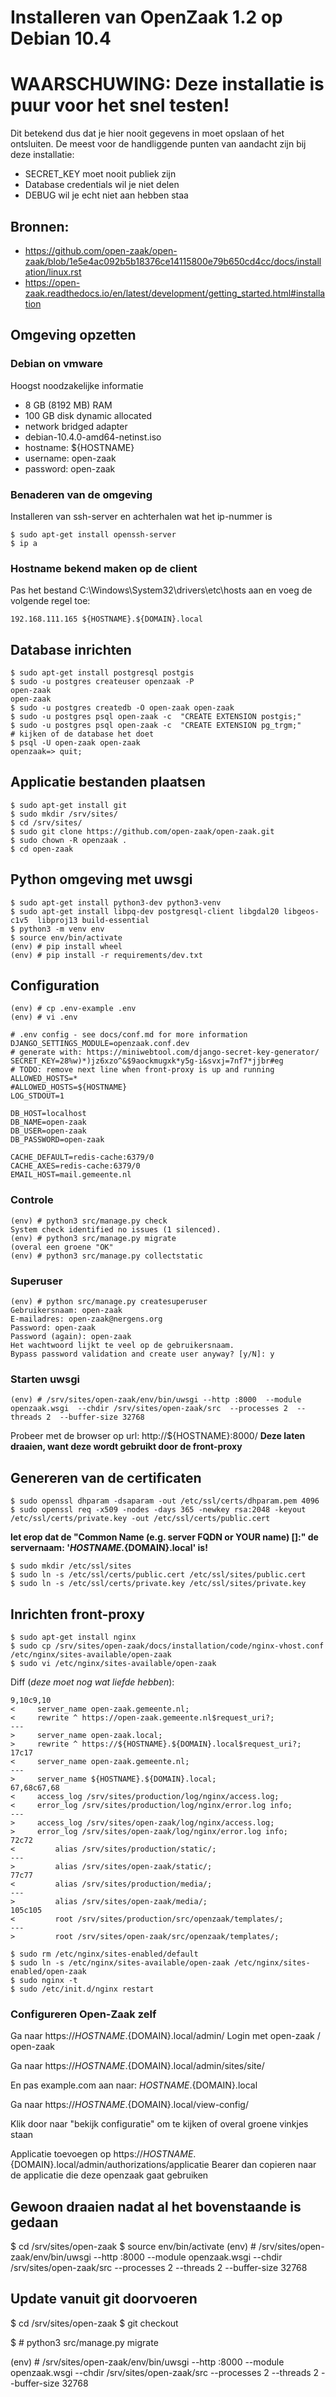 # Installeren van OpenZaak 1.2 op Debian 10.4

# WAARSCHUWING: Deze installatie is puur voor het snel testen!
Dit betekend dus dat je hier nooit gegevens in moet opslaan of het ontsluiten.
De meest voor de handliggende punten van aandacht zijn bij deze installatie:
- SECRET_KEY moet nooit publiek zijn
- Database credentials wil je niet delen
- DEBUG wil je echt niet aan hebben staa


## Bronnen: 

- https://github.com/open-zaak/open-zaak/blob/1e5e4ac092b5b18376ce14115800e79b650cd4cc/docs/installation/linux.rst
- https://open-zaak.readthedocs.io/en/latest/development/getting_started.html#installation

## Omgeving opzetten

### Debian on vmware

Hoogst noodzakelijke informatie
- 8 GB (8192 MB) RAM
- 100 GB disk dynamic allocated
- network bridged adapter
- debian-10.4.0-amd64-netinst.iso
- hostname: ${HOSTNAME}
- username: open-zaak
- password: open-zaak

### Benaderen van de omgeving

Installeren van ssh-server en achterhalen wat het ip-nummer is

```
$ sudo apt-get install openssh-server
$ ip a
```

### Hostname bekend maken op de client

Pas het bestand C:\Windows\System32\drivers\etc\hosts aan en voeg de volgende regel toe:

```
192.168.111.165 ${HOSTNAME}.${DOMAIN}.local
```

## Database inrichten

```
$ sudo apt-get install postgresql postgis
$ sudo -u postgres createuser openzaak -P
open-zaak
open-zaak
$ sudo -u postgres createdb -O open-zaak open-zaak
$ sudo -u postgres psql open-zaak -c  "CREATE EXTENSION postgis;"
$ sudo -u postgres psql open-zaak -c  "CREATE EXTENSION pg_trgm;"
# kijken of de database het doet
$ psql -U open-zaak open-zaak
openzaak=> quit;

```

## Applicatie bestanden plaatsen	
```
$ sudo apt-get install git
$ sudo mkdir /srv/sites/
$ cd /srv/sites/
$ sudo git clone https://github.com/open-zaak/open-zaak.git	
$ sudo chown -R openzaak .
$ cd open-zaak
```
## Python omgeving met uwsgi
```
$ sudo apt-get install python3-dev python3-venv
$ sudo apt-get install libpq-dev postgresql-client libgdal20 libgeos-c1v5  libproj13 build-essential
$ python3 -m venv env
$ source env/bin/activate	
(env) # pip install wheel
(env) # pip install -r requirements/dev.txt
```

## Configuration
```
(env) # cp .env-example .env 
(env) # vi .env 
```

```
# .env config - see docs/conf.md for more information
DJANGO_SETTINGS_MODULE=openzaak.conf.dev
# generate with: https://miniwebtool.com/django-secret-key-generator/
SECRET_KEY=28%w)*)jz6xzo^&$9aockmugxk*y5g-i&svxj=7nf7*jjbr#eg
# TODO: remove next line when front-proxy is up and running
ALLOWED_HOSTS=*
#ALLOWED_HOSTS=${HOSTNAME}
LOG_STDOUT=1

DB_HOST=localhost
DB_NAME=open-zaak
DB_USER=open-zaak
DB_PASSWORD=open-zaak

CACHE_DEFAULT=redis-cache:6379/0
CACHE_AXES=redis-cache:6379/0
EMAIL_HOST=mail.gemeente.nl
```
### Controle
```
(env) # python3 src/manage.py check
System check identified no issues (1 silenced).
(env) # python3 src/manage.py migrate
(overal een groene "OK"
(env) # python3 src/manage.py collectstatic	
```
### Superuser
```
(env) # python src/manage.py createsuperuser
Gebruikersnaam: open-zaak
E-mailadres: open-zaak@nergens.org
Password: open-zaak
Password (again): open-zaak
Het wachtwoord lijkt te veel op de gebruikersnaam.
Bypass password validation and create user anyway? [y/N]: y
```
### Starten uwsgi
```
(env) # /srv/sites/open-zaak/env/bin/uwsgi --http :8000  --module openzaak.wsgi  --chdir /srv/sites/open-zaak/src  --processes 2  --threads 2  --buffer-size 32768
```
Probeer met de browser op url: http://${HOSTNAME}:8000/
**Deze laten draaien, want deze wordt gebruikt door de front-proxy**

## Genereren van de certificaten
```
$ sudo openssl dhparam -dsaparam -out /etc/ssl/certs/dhparam.pem 4096
$ sudo openssl req -x509 -nodes -days 365 -newkey rsa:2048 -keyout /etc/ssl/certs/private.key -out /etc/ssl/certs/public.cert
```
**let erop dat de "Common Name (e.g. server FQDN or YOUR name) []:" de servernaam: '${HOSTNAME}.${DOMAIN}.local' is!**

```	
$ sudo mkdir /etc/ssl/sites
$ sudo ln -s /etc/ssl/certs/public.cert /etc/ssl/sites/public.cert
$ sudo ln -s /etc/ssl/certs/private.key /etc/ssl/sites/private.key
```

## Inrichten front-proxy
```
$ sudo apt-get install nginx
$ sudo cp /srv/sites/open-zaak/docs/installation/code/nginx-vhost.conf /etc/nginx/sites-available/open-zaak
$ sudo vi /etc/nginx/sites-available/open-zaak
```

Diff (*deze moet nog wat liefde hebben*):
```
9,10c9,10
<     server_name open-zaak.gemeente.nl;
<     rewrite ^ https://open-zaak.gemeente.nl$request_uri?;
---
>     server_name open-zaak.local;
>     rewrite ^ https://${HOSTNAME}.${DOMAIN}.local$request_uri?;
17c17
<     server_name open-zaak.gemeente.nl;
---
>     server_name ${HOSTNAME}.${DOMAIN}.local;
67,68c67,68
<     access_log /srv/sites/production/log/nginx/access.log;
<     error_log /srv/sites/production/log/nginx/error.log info;
---
>     access_log /srv/sites/open-zaak/log/nginx/access.log;
>     error_log /srv/sites/open-zaak/log/nginx/error.log info;
72c72
<         alias /srv/sites/production/static/;
---
>         alias /srv/sites/open-zaak/static/;
77c77
<         alias /srv/sites/production/media/;
---
>         alias /srv/sites/open-zaak/media/;
105c105
<         root /srv/sites/production/src/openzaak/templates/;
---
>         root /srv/sites/open-zaak/src/openzaak/templates/;
```



```
$ sudo rm /etc/nginx/sites-enabled/default
$ sudo ln -s /etc/nginx/sites-available/open-zaak /etc/nginx/sites-enabled/open-zaak
$ sudo nginx -t
$ sudo /etc/init.d/nginx restart
```


### Configureren Open-Zaak zelf
Ga naar https://${HOSTNAME}.${DOMAIN}.local/admin/
Login met open-zaak / open-zaak

Ga naar https://${HOSTNAME}.${DOMAIN}.local/admin/sites/site/

En pas example.com aan naar: ${HOSTNAME}.${DOMAIN}.local

Ga naar https://${HOSTNAME}.${DOMAIN}.local/view-config/

Klik door naar "bekijk configuratie" om te kijken of overal groene vinkjes staan

Applicatie toevoegen op https://${HOSTNAME}.${DOMAIN}.local/admin/authorizations/applicatie
Bearer dan copieren naar de applicatie die deze openzaak gaat gebruiken

## Gewoon draaien nadat al het bovenstaande is gedaan
$ cd /srv/sites/open-zaak
$ source env/bin/activate
(env) # /srv/sites/open-zaak/env/bin/uwsgi --http :8000  --module openzaak.wsgi  --chdir /srv/sites/open-zaak/src  --processes 2  --threads 2  --buffer-size 32768

## Update vanuit git doorvoeren

$ cd /srv/sites/open-zaak
$ git checkout

$ # python3 src/manage.py migrate

(env) # /srv/sites/open-zaak/env/bin/uwsgi --http :8000  --module openzaak.wsgi  --chdir /srv/sites/open-zaak/src  --processes 2  --threads 2  --buffer-size 32768
